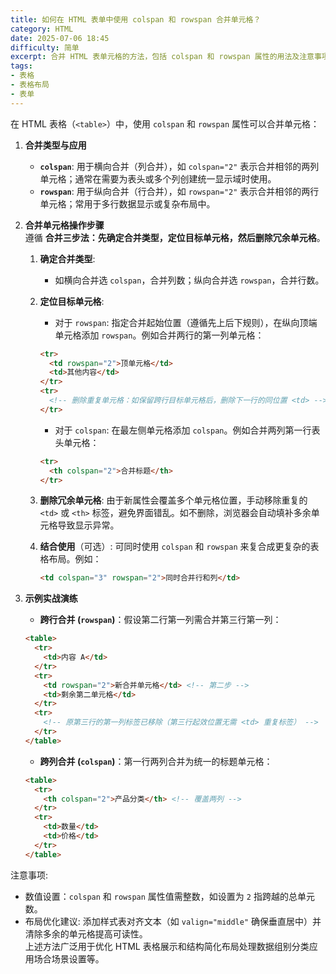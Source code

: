 ```yaml
---
title: 如何在 HTML 表单中使用 colspan 和 rowspan 合并单元格？
category: HTML
date: 2025-07-06 18:45
difficulty: 简单
excerpt: 合并 HTML 表单元格的方法，包括 colspan 和 rowspan 属性的用法及注意事项。
tags:
- 表格
- 表格布局
- 表单
---
```

在 HTML 表格（`<table>`）中，使用 `colspan` 和 `rowspan` 属性可以合并单元格：  
1. **合并类型与应用**  
   - **`colspan`**: 用于横向合并（列合并），如 `colspan="2"` 表示合并相邻的两列单元格；通常在需要为表头或多个列创建统一显示域时使用。  
   - **`rowspan`**: 用于纵向合并（行合并），如 `rowspan="2"` 表示合并相邻的两行单元格；常用于多行数据显示或复杂布局中。  

2. **合并单元格操作步骤**  
   遵循 **合并三步法：先确定合并类型，定位目标单元格，然后删除冗余单元格**。  
   1. **确定合并类型**:  
      - 如横向合并选 `colspan`，合并列数；纵向合并选 `rowspan`，合并行数。  
   2. **定位目标单元格**:  
      - 对于 `rowspan`: 指定合并起始位置（遵循先上后下规则），在纵向顶端单元格添加 `rowspan`。例如合并两行的第一列单元格：  
      
      ```html
      <tr>
        <td rowspan="2">顶单元格</td>
        <td>其他内容</td>
      </tr>
      <tr>
        <!-- 删除重复单元格：如保留跨行目标单元格后，删除下一行的同位置 <td> -->
      </tr>
      ```  
      - 对于 `colspan`: 在最左侧单元格添加 `colspan`。例如合并两列第一行表头单元格：  
      
      ```html
      <tr>
        <th colspan="2">合并标题</th>
      </tr>
      ```  
   3. **删除冗余单元格**: 由于新属性会覆盖多个单元格位置，手动移除重复的 `<td>` 或 `<th>` 标签，避免界面错乱。如不删除，浏览器会自动填补多余单元格导致显示异常。  
   4. **结合使用**（可选）: 可同时使用 `colspan` 和 `rowspan` 来复合成更复杂的表格布局。例如：  
      
      ```html
      <td colspan="3" rowspan="2">同时合并行和列</td>
      ```  

3. **示例实战演练**  
   - **跨行合并 (`rowspan`)**：假设第二行第一列需合并第三行第一列：  
   
   ```html
   <table>
     <tr>
       <td>内容 A</td>
     </tr>
     <tr>
       <td rowspan="2">新合并单元格</td> <!-- 第二步 -->
       <td>剩余第二单元格</td>
     </tr>
     <tr>
       <!-- 原第三行的第一列标签已移除（第三行起效位置无需 <td> 重复标签） -->
     </tr>
   </table>
   ```  
   - **跨列合并 (`colspan`)**：第一行两列合并为统一的标题单元格：  
   
   ```html
   <table>
     <tr>
       <th colspan="2">产品分类</th> <!-- 覆盖两列 -->
     </tr>
     <tr>
       <td>数量</td>
       <td>价格</td>
     </tr>
   </table>
   ```  

注意事项:  
- 数值设置：`colspan` 和 `rowspan` 属性值需整数，如设置为 `2` 指跨越的总单元数。  
- 布局优化建议: 添加样式表对齐文本（如 `valign="middle"` 确保垂直居中）并清除多余的单元格提高可读性。  
上述方法广泛用于优化 HTML 表格展示和结构简化布局处理数据组别分类应用场合场景设置等。  
